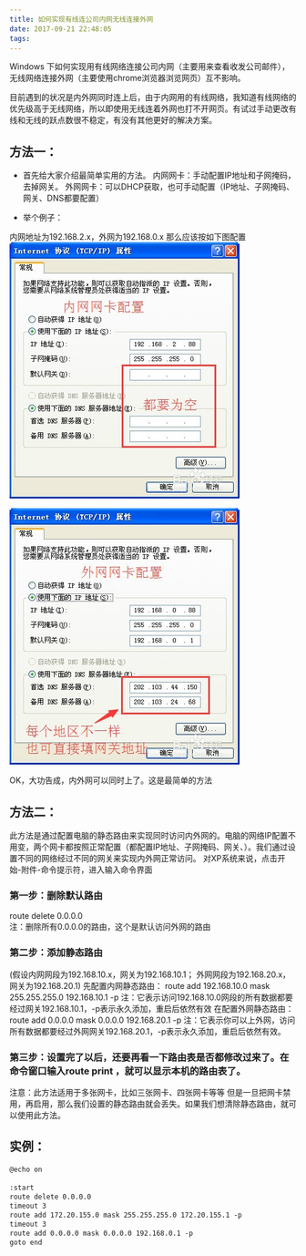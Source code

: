 ```yaml
---
title: 如何实现有线连公司内网无线连接外网
date: 2017-09-21 22:48:05
tags:
---
```


Windows 下如何实现用有线网络连接公司内网（主要用来查看收发公司邮件），无线网络连接外网（主要使用chrome浏览器浏览网页）互不影响。

目前遇到的状况是内外网同时连上后，由于内网用的有线网络，我知道有线网络的优先级高于无线网络，所以即使用无线连着外网也打不开网页。有试过手动更改有线和无线的跃点数很不稳定，有没有其他更好的解决方案。

## 方法一：

* 首先给大家介绍最简单实用的方法。
内网网卡：手动配置IP地址和子网掩码，去掉网关。
外网网卡：可以DHCP获取，也可手动配置（IP地址、子网掩码、网关、DNS都要配置）

* 举个例子：

内网地址为192.168.2.x，外网为192.168.0.x
那么应该按如下图配置
![TCP协议属性1](/img/TCP协议属性1.jpg)

![TCP协议属性2](/img/TCP协议属性2.jpg)

OK，大功告成，内外网可以同时上了。这是最简单的方法

## 方法二：

此方法是通过配置电脑的静态路由来实现同时访问内外网的。电脑的网络IP配置不用变，两个网卡都按照正常配置（都配置IP地址、子网掩码、网关、）。我们通过设置不同的网络经过不同的网关来实现内外网正常访问。
对XP系统来说，点击开始-附件-命令提示符，进入输入命令界面

### 第一步：删除默认路由

route delete 0.0.0.0    
注：删除所有0.0.0.0的路由，这个是默认访问外网的路由

### 第二步：添加静态路由

(假设内网网段为192.168.10.x，网关为192.168.10.1；
外网网段为192.168.20.x，网关为192.168.20.1)
先配置内网静态路由：
route add 192.168.10.0 mask 255.255.255.0 192.168.10.1 -p
注：它表示访问192.168.10.0网段的所有数据都要经过网关192.168.10.1，-p表示永久添加，重启后依然有效
在配置外网静态路由：
route add 0.0.0.0 mask 0.0.0.0 192.168.20.1 -p
注：它表示你可以上外网，访问所有数据都要经过外网网关192.168.20.1，-p表示永久添加，重启后依然有效。

### 第三步：设置完了以后，还要再看一下路由表是否都修改过来了。在命令窗口输入route print ，就可以显示本机的路由表了。

注意：此方法适用于多张网卡，比如三张网卡、四张网卡等等
但是一旦把网卡禁用，再启用，那么我们设置的静态路由就会丢失。如果我们想清除静态路由，就可以使用此方法。


## 实例：

```
@echo on

:start
route delete 0.0.0.0
timeout 3
route add 172.20.155.0 mask 255.255.255.0 172.20.155.1 -p
timeout 3
route add 0.0.0.0 mask 0.0.0.0 192.168.0.1 -p
goto end
```
